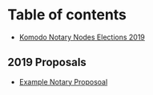# Table of contents

* [Komodo Notary Nodes Elections 2019](README.md)

## 2019 Proposals

* [Example Notary Proposoal](2019-proposals/example-notary-proposoal.md)


